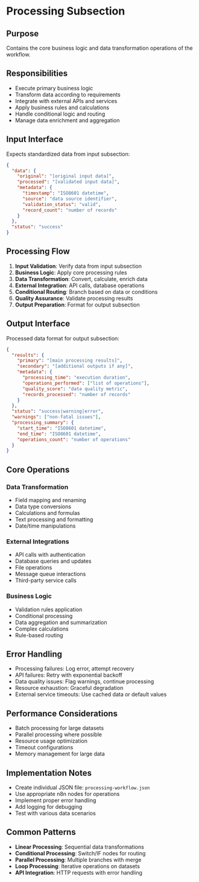 # Processing Subsection

## Purpose
Contains the core business logic and data transformation operations of the workflow.

## Responsibilities
- Execute primary business logic
- Transform data according to requirements
- Integrate with external APIs and services
- Apply business rules and calculations
- Handle conditional logic and routing
- Manage data enrichment and aggregation

## Input Interface
Expects standardized data from input subsection:
```json
{
  "data": {
    "original": "[original input data]",
    "processed": "[validated input data]",
    "metadata": {
      "timestamp": "ISO8601 datetime",
      "source": "data source identifier",
      "validation_status": "valid",
      "record_count": "number of records"
    }
  },
  "status": "success"
}
```

## Processing Flow
1. **Input Validation**: Verify data from input subsection
2. **Business Logic**: Apply core processing rules
3. **Data Transformation**: Convert, calculate, enrich data
4. **External Integration**: API calls, database operations
5. **Conditional Routing**: Branch based on data or conditions
6. **Quality Assurance**: Validate processing results
7. **Output Preparation**: Format for output subsection

## Output Interface
Processed data format for output subsection:
```json
{
  "results": {
    "primary": "[main processing results]",
    "secondary": "[additional outputs if any]",
    "metadata": {
      "processing_time": "execution duration",
      "operations_performed": ["list of operations"],
      "quality_score": "data quality metric",
      "records_processed": "number of records"
    }
  },
  "status": "success|warning|error",
  "warnings": ["non-fatal issues"],
  "processing_summary": {
    "start_time": "ISO8601 datetime",
    "end_time": "ISO8601 datetime",
    "operations_count": "number of operations"
  }
}
```

## Core Operations

### Data Transformation
- Field mapping and renaming
- Data type conversions
- Calculations and formulas
- Text processing and formatting
- Date/time manipulations

### External Integrations
- API calls with authentication
- Database queries and updates
- File operations
- Message queue interactions
- Third-party service calls

### Business Logic
- Validation rules application
- Conditional processing
- Data aggregation and summarization
- Complex calculations
- Rule-based routing

## Error Handling
- Processing failures: Log error, attempt recovery
- API failures: Retry with exponential backoff
- Data quality issues: Flag warnings, continue processing
- Resource exhaustion: Graceful degradation
- External service timeouts: Use cached data or default values

## Performance Considerations
- Batch processing for large datasets
- Parallel processing where possible
- Resource usage optimization
- Timeout configurations
- Memory management for large data

## Implementation Notes
- Create individual JSON file: `processing-workflow.json`
- Use appropriate n8n nodes for operations
- Implement proper error handling
- Add logging for debugging
- Test with various data scenarios

## Common Patterns
- **Linear Processing**: Sequential data transformations
- **Conditional Processing**: Switch/IF nodes for routing
- **Parallel Processing**: Multiple branches with merge
- **Loop Processing**: Iterative operations on datasets
- **API Integration**: HTTP requests with error handling